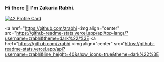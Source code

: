 ### Hi there 👋 I'm Zakaria Rabhi.

[![42 Profile Card](https://1337-readme.vercel.app/api/profile?cursus=42cursus&dark=true&login=zrabhi)](https://github.com/mohouyizme/1337-readme)

<a href="https://github.com/zrabhi
  <img align="center" src="https://github-readme-stats.vercel.app/api/top-langs/?username=zrabhi&theme=dark%22/%3E
</a>
<a href="https://github.com/zrabhi
 <img align="center" src="https://github-readme-stats.vercel.app/api?username=zrabhi&line_height=40&show_icons=true&theme=dark%22%3E
</a>

<!--
zrabhi/zrabhiis a ✨ special ✨ repository because its README.md (this file) appears on your GitHub profile.

Here are some ideas to get you started:

- 🔭 I’m currently working on ...
- 🌱 I’m currently learning ...
- 👯 I’m looking to collaborate on ...
- 🤔 I’m looking for help with ...
- 💬 Ask me about ...
- 📫 How to reach me: ...
- 😄 Pronouns: ...
- ⚡ Fun fact: ...
